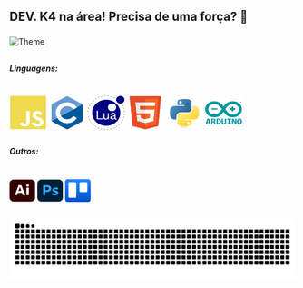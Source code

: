 ## DEV. K4 na área! Precisa de uma força? 👾
###

![Theme](https://github-readme-stats.vercel.app/api?username=KABOTELHO&theme=great-gatsby&show_icons=true)

 ##
 ##### Linguagens:

<div style="display: inline_block"><br>
  <img align="center" alt="Ka-Js" height="60" width="65" src="https://raw.githubusercontent.com/devicons/devicon/master/icons/javascript/javascript-plain.svg">
  <img align="center" alt="Ka-C" height="60" width="65"
src="https://github.com/devicons/devicon/blob/master/icons/c/c-original.svg">
  <img align="center" alt="Ka-Lua" height="60" width="65" 
src="https://github.com/devicons/devicon/blob/master/icons/lua/lua-original.svg">
  <img align="center" alt="Ka-HTML" height="60" width="65" src="https://raw.githubusercontent.com/devicons/devicon/master/icons/html5/html5-original.svg">
  <img align="center" alt="Ka-Python" height="60" width="65" src="https://raw.githubusercontent.com/devicons/devicon/master/icons/python/python-original.svg">
  <img align="center" alt="Ka-Arduino" height="60" width="65" src="https://github.com/devicons/devicon/blob/master/icons/arduino/arduino-original-wordmark.svg">

 ##
 ##### Outros:
 
<div> 
  <div style="display: inline_block"><br> 
  <img align="center" alt="Ka-illustrator" height="40" width="45" 
src="https://github.com/devicons/devicon/blob/master/icons/illustrator/illustrator-plain.svg">
  <img align="center" alt="Ka-Photoshop" height="40" width="45" 
src="https://github.com/devicons/devicon/blob/master/icons/photoshop/photoshop-original.svg">
  <img align="center" alt="Ka-Trello" height="40" width="45" 
src="https://github.com/devicons/devicon/blob/master/icons/trello/trello-original.svg">

</div>

  ##

![Snake animation](https://github.com/K4BOTELHO/K4BOTELHO/blob/output/github-contribution-grid-snake.svg?color_snake=#ff8800&color_dots=#f0f0f0,#dcdcdc,#c0c0c0,#a9a9a9,#808080&color_background=#f0f0f0)


